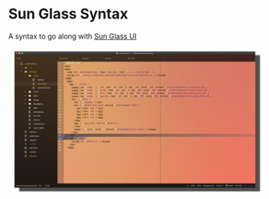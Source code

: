 # Sun Glass Syntax #  
A syntax to go along with [Sun Glass UI](https://atom.io/themes/atom-sun-glass-ui)

![example](assets/example.png)
